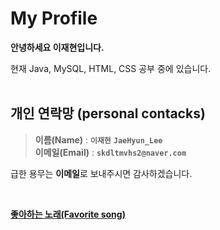 My Profile
===
**안녕하세요 이재현입니다.**

현재 Java, MySQL, HTML, CSS 공부 중에 있습니다.
<br/>
<br/>
## **개인 연락망 (personal contacks)**
>**이름(Name)** : **`이재현`**  **`JaeHyun_Lee`**  
>**이메일(Email)** : **`skdltmvhs2@naver.com`**

급한 용무는 **이메일**로 보내주시면 감사하겠습니다.


<br/>

**[좋아하는 노래(Favorite song)][gdh]**

[gdh]:https://www.youtube.com/watch?v=9TSPbfbJUkQ

